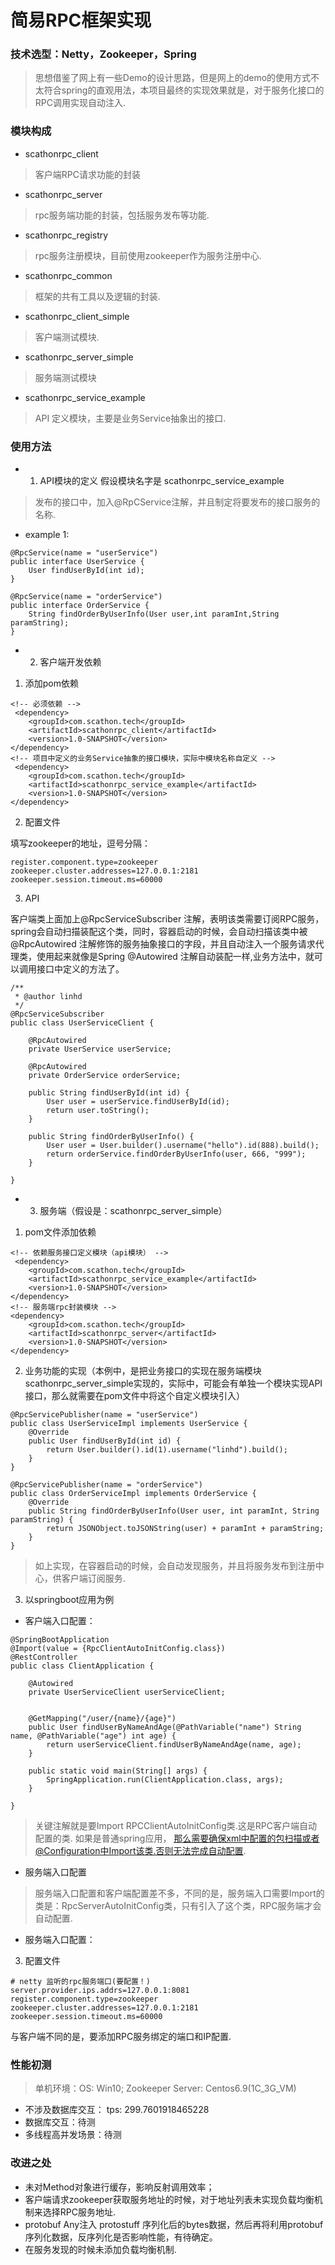 # 简易RPC框架实现

### 技术选型：Netty，Zookeeper，Spring
> 思想借鉴了网上有一些Demo的设计思路，但是网上的demo的使用方式不太符合spring的直观用法，本项目最终的实现效果就是，对于服务化接口的RPC调用实现自动注入.

### 模块构成
- scathonrpc_client
> 客户端RPC请求功能的封装

- scathonrpc_server
> rpc服务端功能的封装，包括服务发布等功能.

- scathonrpc_registry
> rpc服务注册模块，目前使用zookeeper作为服务注册中心.

- scathonrpc_common
> 框架的共有工具以及逻辑的封装.

- scathonrpc_client_simple
> 客户端测试模块.

- scathonrpc_server_simple
> 服务端测试模块

- scathonrpc_service_example
> API 定义模块，主要是业务Service抽象出的接口.

### 使用方法

- 1. API模块的定义 假设模块名字是 scathonrpc_service_example
> 发布的接口中，加入@RpCService注解，并且制定将要发布的接口服务的名称.
- example 1:
```
@RpcService(name = "userService")
public interface UserService {
    User findUserById(int id);
}
```

```
@RpcService(name = "orderService")
public interface OrderService {
    String findOrderByUserInfo(User user,int paramInt,String paramString);
}
```


- 2.  客户端开发依赖

1. 添加pom依赖
``` 
<!-- 必须依赖 -->
 <dependency>
    <groupId>com.scathon.tech</groupId>
    <artifactId>scathonrpc_client</artifactId>
    <version>1.0-SNAPSHOT</version>
</dependency>
<!-- 项目中定义的业务Service抽象的接口模块，实际中模块名称自定义 -->
 <dependency>
    <groupId>com.scathon.tech</groupId>
    <artifactId>scathonrpc_service_example</artifactId>
    <version>1.0-SNAPSHOT</version>
</dependency>
```
2. 配置文件

填写zookeeper的地址，逗号分隔：
```
register.component.type=zookeeper
zookeeper.cluster.addresses=127.0.0.1:2181
zookeeper.session.timeout.ms=60000
```

3. API

客户端类上面加上@RpcServiceSubscriber 注解，表明该类需要订阅RPC服务，spring会自动扫描装配这个类，同时，容器启动的时候，会自动扫描该类中被@RpcAutowired 注解修饰的服务抽象接口的字段，并且自动注入一个服务请求代理类，使用起来就像是Spring @Autowired 注解自动装配一样,业务方法中，就可以调用接口中定义的方法了。

```
/**
 * @author linhd
 */
@RpcServiceSubscriber
public class UserServiceClient {

    @RpcAutowired
    private UserService userService;

    @RpcAutowired
    private OrderService orderService;

    public String findUserById(int id) {
        User user = userService.findUserById(id);
        return user.toString();
    }

    public String findOrderByUserInfo() {
        User user = User.builder().username("hello").id(888).build();
        return orderService.findOrderByUserInfo(user, 666, "999");
    }

}
```

- 3. 服务端（假设是：scathonrpc_server_simple）

1. pom文件添加依赖
```
<!-- 依赖服务接口定义模块（api模块） -->
 <dependency>
    <groupId>com.scathon.tech</groupId>
    <artifactId>scathonrpc_service_example</artifactId>
    <version>1.0-SNAPSHOT</version>
</dependency>
<!-- 服务端rpc封装模块 -->
<dependency>
    <groupId>com.scathon.tech</groupId>
    <artifactId>scathonrpc_server</artifactId>
    <version>1.0-SNAPSHOT</version>
</dependency>
```

2. 业务功能的实现（本例中，是把业务接口的实现在服务端模块scathonrpc_server_simple实现的，实际中，可能会有单独一个模块实现API接口，那么就需要在pom文件中将这个自定义模块引入）
```
@RpcServicePublisher(name = "userService")
public class UserServiceImpl implements UserService {
    @Override
    public User findUserById(int id) {
        return User.builder().id(1).username("linhd").build();
    }
}

@RpcServicePublisher(name = "orderService")
public class OrderServiceImpl implements OrderService {
    @Override
    public String findOrderByUserInfo(User user, int paramInt, String paramString) {
        return JSONObject.toJSONString(user) + paramInt + paramString;
    }
}

```
> 如上实现，在容器启动的时候，会自动发现服务，并且将服务发布到注册中心，供客户端订阅服务.

3. 以springboot应用为例

+ 客户端入口配置：
```
@SpringBootApplication
@Import(value = {RpcClientAutoInitConfig.class})
@RestController
public class ClientApplication {

    @Autowired
    private UserServiceClient userServiceClient;


    @GetMapping("/user/{name}/{age}")
    public User findUserByNameAndAge(@PathVariable("name") String name, @PathVariable("age") int age) {
        return userServiceClient.findUserByNameAndAge(name, age);
    }

    public static void main(String[] args) {
        SpringApplication.run(ClientApplication.class, args);
    }

}
```
> 关键注解就是要Import RPCClientAutoInitConfig类.这是RPC客户端自动配置的类.
> 如果是普通spring应用， 那么需要确保xml中配置的包扫描或者@Configuration中Import该类.否则无法完成自动配置.

+ 服务端入口配置
> 服务端入口配置和客户端配置差不多，不同的是，服务端入口需要Import的类是：RpcServerAutoInitConfig类，只有引入了这个类，RPC服务端才会自动配置.

+ 服务端入口配置：

3. 配置文件
```
# netty 监听的rpc服务端口(要配置！)
server.provider.ips.addrs=127.0.0.1:8081
register.component.type=zookeeper
zookeeper.cluster.addresses=127.0.0.1:2181
zookeeper.session.timeout.ms=60000
```
与客户端不同的是，要添加RPC服务绑定的端口和IP配置.



### 性能初测

> 单机环境：OS: Win10; Zookeeper Server: Centos6.9(1C_3G_VM)
+ 不涉及数据库交互： tps: 299.7601918465228
+ 数据库交互：待测
+ 多线程高并发场景：待测

### 改进之处
+  未对Method对象进行缓存，影响反射调用效率；
+  客户端请求zookeeper获取服务地址的时候，对于地址列表未实现负载均衡机制来选择RPC服务地址.
+ protobuf Any注入 protostuff 序列化后的bytes数据，然后再将利用protobuf序列化数据，反序列化是否影响性能，有待确定。
+ 在服务发现的时候未添加负载均衡机制.